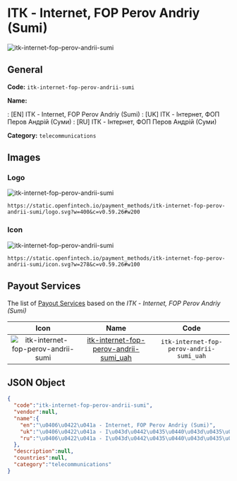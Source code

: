 
# ІТК - Internet, FOP Perov Andriy (Sumi) 
![itk-internet-fop-perov-andrii-sumi](https://static.openfintech.io/payment_methods/itk-internet-fop-perov-andrii-sumi/logo.svg?w=400&c=v0.59.26#w200)  

## General 
**Code:** `itk-internet-fop-perov-andrii-sumi` 
 
**Name:** 
 
:	[EN] ІТК - Internet, FOP Perov Andriy (Sumi) 
:	[UK] ІТК - Iнтернет, ФОП Перов Андрiй (Суми) 
:	[RU] ІТК - Iнтернет, ФОП Перов Андрiй (Суми) 
 
**Category:** `telecommunications` 
 

## Images 

### Logo 
![itk-internet-fop-perov-andrii-sumi](https://static.openfintech.io/payment_methods/itk-internet-fop-perov-andrii-sumi/logo.svg?w=400&c=v0.59.26#w200)  

```
https://static.openfintech.io/payment_methods/itk-internet-fop-perov-andrii-sumi/logo.svg?w=400&c=v0.59.26#w200
```  

### Icon 
![itk-internet-fop-perov-andrii-sumi](https://static.openfintech.io/payment_methods/itk-internet-fop-perov-andrii-sumi/icon.svg?w=278&c=v0.59.26#w100)  

```
https://static.openfintech.io/payment_methods/itk-internet-fop-perov-andrii-sumi/icon.svg?w=278&c=v0.59.26#w100
```  

## Payout Services 
 
The list of [Payout Services](/payout-services/) based on the _ІТК - Internet, FOP Perov Andriy (Sumi)_ 

|Icon|Name|Code| 
|:---:|:---:|:---:| 
|![itk-internet-fop-perov-andrii-sumi](https://static.openfintech.io/payout_methods/itk-internet-fop-perov-andrii-sumi/icon.svg?w=278&c=v0.59.26#w40) |[itk-internet-fop-perov-andrii-sumi_uah](/payout-services/itk-internet-fop-perov-andrii-sumi_uah/)|`itk-internet-fop-perov-andrii-sumi_uah`| 
 

## JSON Object 

```json
{
  "code":"itk-internet-fop-perov-andrii-sumi",
  "vendor":null,
  "name":{
    "en":"\u0406\u0422\u041a - Internet, FOP Perov Andriy (Sumi)",
    "uk":"\u0406\u0422\u041a - I\u043d\u0442\u0435\u0440\u043d\u0435\u0442, \u0424\u041e\u041f \u041f\u0435\u0440\u043e\u0432 \u0410\u043d\u0434\u0440i\u0439 (\u0421\u0443\u043c\u0438)",
    "ru":"\u0406\u0422\u041a - I\u043d\u0442\u0435\u0440\u043d\u0435\u0442, \u0424\u041e\u041f \u041f\u0435\u0440\u043e\u0432 \u0410\u043d\u0434\u0440i\u0439 (\u0421\u0443\u043c\u0438)"
  },
  "description":null,
  "countries":null,
  "category":"telecommunications"
}
```  
